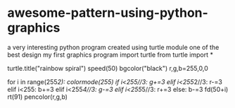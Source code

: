 # awesome-pattern-using-python-graphics
a very interesting python program created using turtle module one of the best design my first graphics program
import turtle
from turtle import *

turtle.title("rainbow spiral")
speed(50)
bgcolor("black")
r,g,b=255,0,0

for i in range(255*2):
    colormode(255)
    if i<255//3:
        g+=3
    elif i<255*2//3:
        r-=3
    elif i<255:
        b+=3
    elif i<255*4//3:
        g-=3
    elif i<255*5//3:
        r+=3
    else:
        b-=3
    fd(50+i)
    rt(91)
    pencolor(r,g,b)
